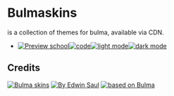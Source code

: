 # Bulmaskins
is a collection of themes for bulma, available via CDN.
-  [![ Preview school ](https://img.shields.io/badge/-school-blue)](https://saul11235.github.io/BulmaSkins?&skin=school)[![ code ](https://img.shields.io/badge/-code-white)](https://github.com/Saul11235/BulmaSkins/tree/main/skins/school)[![ light mode ](https://img.shields.io/badge/-light_mode-black)](https://saul11235.github.io/BulmaSkins?&skin=school&dark=false)[![ dark mode ](https://img.shields.io/badge/-dark_mode-black)](https://saul11235.github.io/BulmaSkins?&skin=school&dark=true)   

## Credits
[![Bulma skins](https://img.shields.io/badge/-Bulma_skins-blue)](https://saul11235.github.io/BulmaSkins/)
[![By Edwin Saul](https://img.shields.io/badge/-By_Edwin_Saul-black)](https://edwinsaul.com)
[![based on Bulma](https://img.shields.io/badge/-based_on_Bulma-red)](https://bulma.io/)